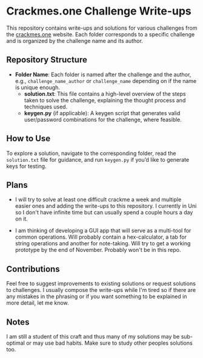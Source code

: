 # Crackmes.one Challenge Write-ups

This repository contains write-ups and solutions for various challenges from the [crackmes.one](https://crackmes.one/) website. Each folder corresponds to a specific challenge and is organized by the challenge name and its author.

## Repository Structure

- **Folder Name**: Each folder is named after the challenge and the author, e.g., `challenge_name_author` or `challenge_name` depending on if the name is unique enough.
  - **solution.txt**: This file contains a high-level overview of the steps taken to solve the challenge, explaining the thought process and techniques used.
  - **keygen.py** (if applicable): A keygen script that generates valid user/password combinations for the challenge, where feasible.

## How to Use

To explore a solution, navigate to the corresponding folder, read the `solution.txt` file for guidance, and run `keygen.py` if you’d like to generate keys for testing.

## Plans 
- I will try to solve at least one difficult crackme a week and multiple easier ones and adding the write-ups to this repository. I currently in Uni so I don't have infinite time but can usually spend a couple hours a day on it. 

- I am thinking of developing a GUI app that will serve as a multi-tool for common operations. Will probably contain a hex-calculator, a tab for string operations and another for note-taking. Will try to get a working prototype by the end of November. Probably won't be in this repo.

## Contributions

Feel free to suggest improvements to existing solutions or request solutions to challenges. I usually compose the write-ups while I'm tired so if there are any mistakes in the phrasing or if you want something to be explained in more detail, let me know. 


## Notes
I am still a student of this craft and thus many of my solutions may be sub-optimal or may use bad habits. Make sure to study other peoples solutions too. 
